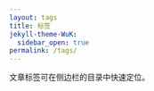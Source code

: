 ```yaml
---
layout: tags
title: 标签
jekyll-theme-WuK:
  sidebar_open: true
permalink: /tags/
---
```


文章标签可在侧边栏的目录中快速定位。
